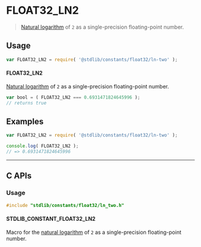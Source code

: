 <!--

@license Apache-2.0

Copyright (c) 2024 The Stdlib Authors.

Licensed under the Apache License, Version 2.0 (the "License");
you may not use this file except in compliance with the License.
You may obtain a copy of the License at

   http://www.apache.org/licenses/LICENSE-2.0

Unless required by applicable law or agreed to in writing, software
distributed under the License is distributed on an "AS IS" BASIS,
WITHOUT WARRANTIES OR CONDITIONS OF ANY KIND, either express or implied.
See the License for the specific language governing permissions and
limitations under the License.

-->

# FLOAT32_LN2

> [Natural logarithm][@stdlib/math/base/special/lnf] of `2` as a single-precision floating-point number.

<section class="usage">

## Usage

```javascript
var FLOAT32_LN2 = require( '@stdlib/constants/float32/ln-two' );
```

#### FLOAT32_LN2

[Natural logarithm][@stdlib/math/base/special/lnf] of `2` as a single-precision floating-point number.

```javascript
var bool = ( FLOAT32_LN2 === 0.6931471824645996 );
// returns true
```

</section>

<!-- /.usage -->

<section class="examples">

## Examples

<!-- eslint no-undef: "error" -->

```javascript
var FLOAT32_LN2 = require( '@stdlib/constants/float32/ln-two' );

console.log( FLOAT32_LN2 );
// => 0.6931471824645996
```

</section>

<!-- /.examples -->

<!-- C interface documentation. -->

* * *

<section class="c">

## C APIs

<!-- Section to include introductory text. Make sure to keep an empty line after the intro `section` element and another before the `/section` close. -->

<section class="intro">

</section>

<!-- /.intro -->

<!-- C usage documentation. -->

<section class="usage">

### Usage

```c
#include "stdlib/constants/float32/ln_two.h"
```

#### STDLIB_CONSTANT_FLOAT32_LN2

Macro for the [natural logarithm][@stdlib/math/base/special/lnf] of `2` as a single-precision floating-point number.

</section>

<!-- /.usage -->

<!-- C API usage notes. Make sure to keep an empty line after the `section` element and another before the `/section` close. -->

<section class="notes">

</section>

<!-- /.notes -->

<!-- C API usage examples. -->

<section class="examples">

</section>

<!-- /.examples -->

</section>

<!-- /.c -->

<!-- Section for related `stdlib` packages. Do not manually edit this section, as it is automatically populated. -->

<section class="related">

</section>

<!-- /.related -->

<!-- Section for all links. Make sure to keep an empty line after the `section` element and another before the `/section` close. -->

<section class="links">

[@stdlib/math/base/special/lnf]: https://github.com/stdlib-js/stdlib/tree/develop/lib/node_modules/%40stdlib/math/base/special/lnf

<!-- <related-links> -->

<!-- </related-links> -->

</section>

<!-- /.links -->
